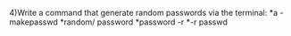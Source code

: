 4)Write a command that generate random passwords via the terminal:
*a - makepasswd
*random/ password
*password -r
*-r passwd
